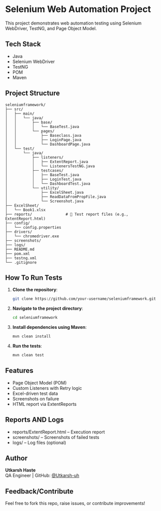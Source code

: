 # Selenium Web Automation Project
This project demonstrates web automation testing using Selenium WebDriver, TestNG, and Page Object Model.
##  Tech Stack

- Java  
- Selenium WebDriver  
- TestNG  
- POM
- Maven

## Project Structure

```
seleniumframework/
├── src/
│   ├── main/
│   │   └── java/
│   │       ├── base/
│   │       │   └── BaseTest.java
│   │       └── pages/
│   │           ├── Baseclass.java
│   │           ├── LoginPage.java
│   │           └── DashboardPage.java
│   └── test/
│       └── java/
│           ├── listeners/
│           │   ├── ExtentReport.java
│           │   └── ListenersTestNG.java
│           ├── testcases/
│           │   ├── BaseTest.java
│           │   ├── LoginTest.java
│           │   └── DashboardTest.java
│           └── utility/
│               ├── ExcelSheet.java
│               ├── ReadDataFromPropFile.java
│               └── Screenshot.java
├── ExcelSheet/
│   └── Book1.xlsx
├── reports/               # 🔹 Test report files (e.g., ExtentReport.html)
├── config/
│   └── config.properties
├── drivers/
│   └── chromedriver.exe
├── screenshots/
├── logs/
├── README.md
├── pom.xml
├── testng.xml
└── .gitignore
```
## How To Run Tests
1. **Clone the repository**:
   ```bash
   git clone https://github.com/your-username/seleniumframework.git
   ```
3. **Navigate to the project directory**:
   ```bash
   cd seleniumframework
   ```
5. **Install dependencies using Maven**:
   ```bash
   mvn clean install
   ```
7. **Run the tests**:
   ```bash
   mvn clean test
   ```
## Features
- Page Object Model (POM)
- Custom Listeners with Retry logic
- Excel-driven test data
- Screenshots on failure
- HTML report via ExtentReports

## Reports AND Logs
- reports/ExtentReport.html – Execution report
- screenshots/ – Screenshots of failed tests
- logs/ – Log files (optional)

## Author

**Utkarsh Haste**  
 QA Engineer | GitHub: [@Utkarsh-uh](https://github.com/Utkarsh-uh)


## Feedback/Contribute
Feel free to fork this repo, raise issues, or contribute improvements!

   
      
   



